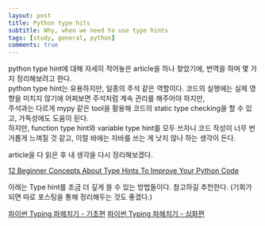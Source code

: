 ```yaml
---
layout: post
title: Python type hits
subtitle: Why, when we need to use type hints
tags: [study, general, python]
comments: true
---
```


python type hint에 대해 자세히 적어놓은 article을 하나 찾았기에, 번역을 하며 몇 가지 정리해보려고 한다.  
python type hint는 유용하지만, 일종의 주석 같은 역할이다. 코드의 실행에는 실제 영향을 미치지 않기에 어찌보면 주석처럼 계속 관리를 해주어야 하지만,  
주석과는 다르게 mypy 같은 tool을 활용해 코드의 static type checking을 할 수 있고, 가독성에도 도움이 된다.  
하지만, function type hint와 variable type hint를 모두 쓰자니 코드 작성이 너무 번거롭게 느껴질 것 같고, 이럴 바에는 자바를 쓰는 게 낫지 않나 하는 생각이 든다.  

article을 다 읽은 후 내 생각을 다시 정리해보겠다.

[12 Beginner Concepts About Type Hints To Improve Your Python Code](https://towardsdatascience.com/12-beginner-concepts-about-type-hints-to-improve-your-python-code-90f1ba0ac49)

아래는 Type hint를 조금 더 깊게 쓸 수 있는 방법들이다. 참고하길 추천한다. (기회가 되면 따로 포스팅을 통해 정리해두는 것도 좋겠다.)

[파이썬 Typing 파헤치기 - 기초편](https://sjquant.tistory.com/68)
[파이썬 Typing 파헤치기 - 심화편](https://sjquant.tistory.com/69)
